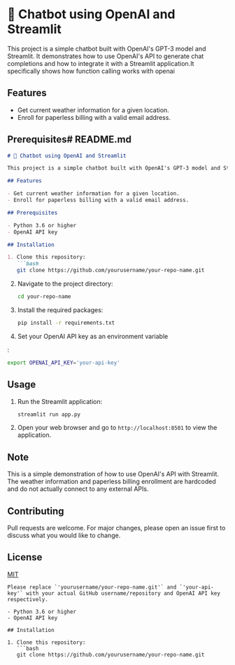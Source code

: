# 💬 Chatbot using OpenAI and Streamlit

This project is a simple chatbot built with OpenAI's GPT-3 model and Streamlit. It demonstrates how to use OpenAI's API to generate chat completions and how to integrate it with a Streamlit application.It specifically shows how function calling works with openai

## Features

- Get current weather information for a given location.
- Enroll for paperless billing with a valid email address.

## Prerequisites# README.md

```markdown
# 💬 Chatbot using OpenAI and Streamlit

This project is a simple chatbot built with OpenAI's GPT-3 model and Streamlit. It demonstrates how to use OpenAI's API to generate chat completions and how to integrate it with a Streamlit application.

## Features

- Get current weather information for a given location.
- Enroll for paperless billing with a valid email address.

## Prerequisites

- Python 3.6 or higher
- OpenAI API key

## Installation

1. Clone this repository:
   ```bash
   git clone https://github.com/yourusername/your-repo-name.git
   ```
2. Navigate to the project directory:
   ```bash
   cd your-repo-name
   ```
3. Install the required packages:
   ```bash
   pip install -r requirements.txt
   ```
4. Set your OpenAI API key as an environment variable

:


   ```bash
   export OPENAI_API_KEY='your-api-key'
   ```

## Usage

1. Run the Streamlit application:
   ```bash
   streamlit run app.py
   ```
2. Open your web browser and go to `http://localhost:8501` to view the application.

## Note

This is a simple demonstration of how to use OpenAI's API with Streamlit. The weather information and paperless billing enrollment are hardcoded and do not actually connect to any external APIs.

## Contributing

Pull requests are welcome. For major changes, please open an issue first to discuss what you would like to change.

## License

[MIT](https://choosealicense.com/licenses/mit/)
```
Please replace `'yourusername/your-repo-name.git'` and `'your-api-key'` with your actual GitHub username/repository and OpenAI API key respectively.

- Python 3.6 or higher
- OpenAI API key

## Installation

1. Clone this repository:
   ```bash
   git clone https://github.com/yourusername/your-repo-name.git
